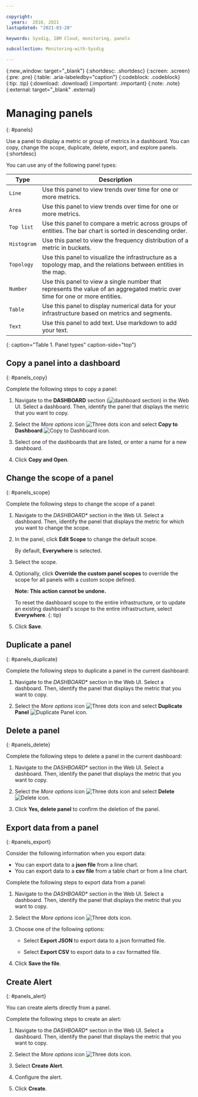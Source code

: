 ```yaml
---

copyright:
  years:  2018, 2021
lastupdated: "2021-03-28"

keywords: Sysdig, IBM Cloud, monitoring, panels

subcollection: Monitoring-with-Sysdig

---
```


{:new_window: target="_blank"}
{:shortdesc: .shortdesc}
{:screen: .screen}
{:pre: .pre}
{:table: .aria-labeledby="caption"}
{:codeblock: .codeblock}
{:tip: .tip}
{:download: .download}
{:important: .important}
{:note: .note}
{:external: target="_blank" .external}


# Managing panels
{: #panels}

Use a panel to display a metric or group of metrics in a dashboard. You can copy, change the scope, duplicate, delete, export, and explore panels.
{:shortdesc}

You can use any of the following panel types:

| Type | Description |
|------|-------------|
| `Line` | Use this panel to view trends over time for one or more metrics.  |
| `Area` | Use this panel to view trends over time for one or more metrics.  |
| `Top list` | Use this panel to compare a metric across groups of entities. The bar chart is sorted in descending order.  |
| `Histogram` | Use this panel to view the frequency distribution of a metric in buckets.  |
| `Topology` | Use this panel to visualize the infrastructure as a topology map, and the relations between entities in the map.  |
| `Number` | Use this panel to view a single number that represents the value of an aggregated metric over time for one or more entities.  |
| `Table` | Use this panel to display numerical data for your infrastructure based on metrics and segments.  |
| `Text` | Use this panel to add text. Use markdown to add your text.  |
{: caption="Table 1. Panel types" caption-side="top"} 



## Copy a panel into a dashboard
{: #panels_copy}

Complete the following steps to copy a panel:

1. Navigate to the **DASHBOARD** section (![dashboard section](images/dashboards.png)) in the Web UI. Select a dashboard. Then, identify the panel that displays the metric that you want to copy.

2. Select the *More options* icon ![Three dots icon](images/actions.png) and select **Copy to Dashboard** ![Copy to Dashboard icon](images/copy.png).

3. Select one of the dashboards that are listed, or enter a name for a new dashboard. 

4. Click **Copy and Open**.



## Change the scope of a panel
{: #panels_scope}

Complete the following steps to change the scope of a panel:

1. Navigate to the *DASHBOARD** section in the Web UI. Select a dashboard. Then, identify the panel that displays the metric for which you want to change the scope.

2. In the panel, click **Edit Scope** to change the default scope. 

    By default, **Everywhere** is selected.
    
3. Select the scope. 

4. Optionally, click **Override the custom panel scopes** to override the scope for all panels with a custom scope defined. 

    **Note: This action cannot be undone.** 

    To reset the dashboard scope to the entire infrastructure, or to update an existing dashboard's scope to the entire infrastructure, select **Everywhere**.
    {: tip}

5. Click **Save**.



## Duplicate a panel
{: #panels_duplicate}

Complete the following steps to duplicate a panel in the current dashboard:

1. Navigate to the *DASHBOARD** section in the Web UI. Select a dashboard. Then, identify the panel that displays the metric that you want to copy.

2. Select the *More options* icon ![Three dots icon](images/actions.png) and select **Duplicate Panel** ![Duplicate Panel icon](images/duplicate.png).


## Delete a panel
{: #panels_delete}

Complete the following steps to delete a panel in the current dashboard:

1. Navigate to the *DASHBOARD** section in the Web UI. Select a dashboard. Then, identify the panel that displays the metric that you want to copy.

2. Select the *More options* icon ![Three dots icon](images/actions.png) and select **Delete** ![Delete icon](images/delete.png).

3. Click **Yes, delete panel** to confirm the deletion of the panel.



## Export data from a panel
{: #panels_export}

Consider the following information when you export data:

* You can export data to a **json file** from a line chart.
* You can export data to a **csv file** from a table chart or from a line chart.

Complete the following steps to export data from a panel:

1. Navigate to the *DASHBOARD** section in the Web UI. Select a dashboard. Then, identify the panel that displays the metric that you want to copy.

2. Select the *More options* icon ![Three dots icon](images/actions.png).

3. Choose one of the following options:

    * Select **Export JSON** to export data to a json formatted file.

    * Select **Export CSV** to export data to a csv formatted file.

4. Click **Save the file**.




## Create Alert
{: #panels_alert}

You can create alerts directly from a panel.

Complete the following steps to create an alert:

1. Navigate to the *DASHBOARD** section in the Web UI. Select a dashboard. Then, identify the panel that displays the metric that you want to copy.

2. Select the *More options* icon ![Three dots icon](images/actions.png).

3. Select **Create Alert**.

4. Configure the alert.

5. Click **Create**.


